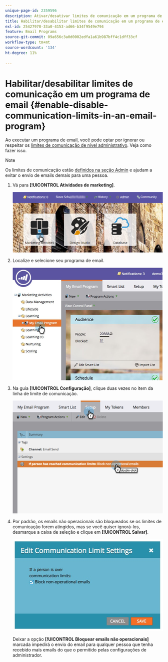 ```yaml
---
unique-page-id: 2359596
description: Ativar/desativar limites de comunicação em um programa de email - Documentação do Marketo - Documentação do produto
title: Habilitar/desabilitar limites de comunicação em um programa de email
exl-id: 25427978-33a0-4153-ad66-b34f9549e794
feature: Email Programs
source-git-commit: 09a656c3a0d0002edfa1a61b987bff4c1dff33cf
workflow-type: tm+mt
source-wordcount: '134'
ht-degree: 11%

---
```


# Habilitar/desabilitar limites de comunicação em um programa de email {#enable-disable-communication-limits-in-an-email-program}

Ao executar um programa de email, você pode optar por ignorar ou respeitar os [limites de comunicação de nível administrativo](/help/marketo/product-docs/administration/email-setup/enable-communication-limits.md). Veja como fazer isso.

>[!NOTE]
>
>Os limites de comunicação estão [definidos na seção Admin](/help/marketo/product-docs/administration/email-setup/enable-communication-limits.md) e ajudam a evitar o envio de emails demais para uma pessoa.

1. Vá para **[!UICONTROL Atividades de marketing]**.

   ![](assets/login-marketing-activities-3.png)

1. Localize e selecione seu programa de email.

   ![](assets/selectemailprogram-3.jpg)

1. Na guia **[!UICONTROL Configuração]**, clique duas vezes no item da linha de limite de comunicação.

   ![](assets/blockoperational.png)

1. Por padrão, os emails não operacionais são bloqueados se os limites de comunicação forem atingidos, mas se você quiser ignorá-los, desmarque a caixa de seleção e clique em **[!UICONTROL Salvar]**.

   ![](assets/ifaperson.jpg)

   Deixar a opção **[!UICONTROL Bloquear emails não operacionais]** marcada impedirá o envio do email para qualquer pessoa que tenha recebido mais emails do que o permitido pelas configurações de administrador.
